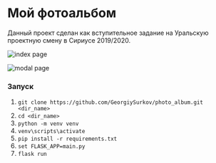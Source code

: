 # Мой фотоальбом
Данный проект сделан как вступительное задание на
Уральскую проектную смену в Сириусе 2019/2020.

![index page](https://sun9-67.userapi.com/c851332/v851332136/1f0f12/ONHm--D4eZo.jpg "Index page")

![modal page](https://sun9-12.userapi.com/c851332/v851332136/1f0f1c/2qerv0uLbYc.jpg "Modal window")

### Запуск
1. `git clone https://github.com/GeorgiySurkov/photo_album.git <dir_name>`
2. `cd <dir_name>`
3. `python -m venv venv`
4. `venv\scripts\activate`
5. `pip install -r requirements.txt`
6. `set FLASK_APP=main.py`
7. `flask run`

